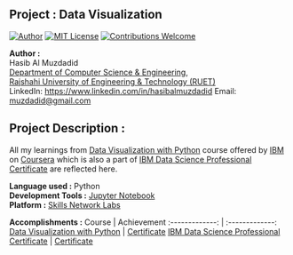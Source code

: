 ## Project : Data Visualization
[![Author](https://img.shields.io/badge/Author-Hasib%20Al%20Muzdadid-blue)](https://github.com/HasibAlMuzdadid)
[![MIT License](https://img.shields.io/badge/License-MIT%20License-important)](https://github.com/HasibAlMuzdadid/Data-Visualization/blob/main/LICENSE)
[![Contributions Welcome](https://img.shields.io/badge/Contributions-Welcome-brightgreen.svg?style=flat)](https://github.com/HasibAlMuzdadid/Data-Visualization)



**Author :** </br>
Hasib Al Muzdadid</br>
[Department of Computer Science & Engineering](https://www.cse.ruet.ac.bd/), </br>
[Rajshahi University of Engineering & Technology (RUET)](https://www.ruet.ac.bd/) </br>
LinkedIn: https://www.linkedin.com/in/hasibalmuzdadid
Email: muzdadid@gmail.com

## Project Description :
All my learnings from [Data Visualization with Python](https://www.coursera.org/learn/python-for-data-visualization) course offered by [IBM](https://www.ibm.com) on [Coursera](https://www.coursera.org) which is also a part of [IBM Data Science Professional Certificate](https://www.coursera.org/professional-certificates/ibm-data-science) are reflected here.




**Language used :** Python <br/>
**Development Tools :** [Jupyter Notebook](https://jupyter.org/)</br>
**Platform :** [Skills Network Labs](https://labs.cognitiveclass.ai/)


**Accomplishments :**
Course  | Achievement
:-------------: | :-------------:
[Data Visualization with Python](https://www.coursera.org/learn/python-for-data-visualization)  | [Certificate](https://www.coursera.org/account/accomplishments/certificate/2TH3LZZ3PGGW)
[IBM Data Science Professional Certificate](https://www.coursera.org/professional-certificates/ibm-data-science)  | [Certificate](https://www.coursera.org/account/accomplishments/specialization/certificate/F5XBRFLU47Y5)


